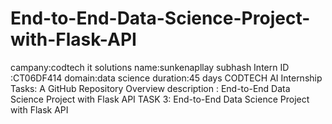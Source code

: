 # End-to-End-Data-Science-Project-with-Flask-API
campany:codtech it solutions
name:sunkenapllay subhash
Intern ID :CT06DF414 
domain:data science
duration:45 days 
CODTECH AI Internship Tasks: A GitHub Repository
Overview description :  End-to-End Data Science Project with Flask API
TASK 3:  End-to-End Data Science Project with Flask API
